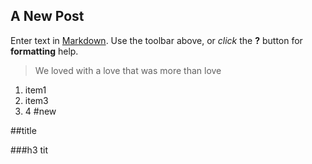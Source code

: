 ## A New Post

Enter text in [Markdown](http://daringfireball.net/projects/markdown/). Use the toolbar above, or _click_ the **?** button for **formatting** help.

> We loved with a love that was more than love
1. item1
3. item3
4. 4 #new


##title

###h3 tit	
